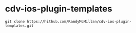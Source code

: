 cdv-ios-plugin-templates
===

    git clone https://hithub.com/RandyMcMillan/cdv-ios-plugin-templates.git



